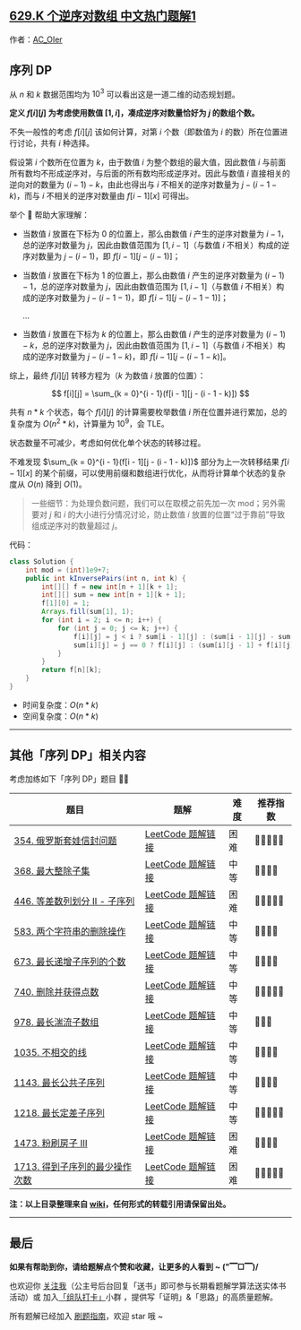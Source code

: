 ## [629.K 个逆序对数组 中文热门题解1](https://leetcode.cn/problems/k-inverse-pairs-array/solutions/100000/gong-shui-san-xie-yi-dao-xu-lie-dp-zhuan-tm01)

作者：[AC_OIer](https://leetcode.cn/u/AC_OIer)

## 序列 DP

从 $n$ 和 $k$ 数据范围均为 $10^3$ 可以看出这是一道二维的动态规划题。

**定义 $f[i][j]$ 为考虑使用数值 $[1,i]$，凑成逆序对数量恰好为 $j$ 的数组个数。**

不失一般性的考虑 $f[i][j]$ 该如何计算，对第 $i$ 个数（即数值为 $i$ 的数）所在位置进行讨论，共有 $i$ 种选择。

假设第 $i$ 个数所在位置为 $k$，由于数值 $i$ 为整个数组的最大值，因此数值 $i$ 与前面所有数均不形成逆序对，与后面的所有数均形成逆序对。因此与数值 $i$ 直接相关的逆向对的数量为 $(i - 1)- k$，由此也得出与 $i$ 不相关的逆序对数量为 $j - (i - 1 - k)$，而与 $i$ 不相关的逆序对数量由 $f[i - 1][x]$ 可得出。

举个 🌰 帮助大家理解：

* 当数值 $i$ 放置在下标为 $0$ 的位置上，那么由数值 $i$ 产生的逆序对数量为 $i - 1$，总的逆序对数量为 $j$，因此由数值范围为 $[1, i - 1]$（与数值 $i$ 不相关）构成的逆序对数量为 $j - (i - 1)$，即 $f[i - 1][j - (i - 1)]$；

* 当数值 $i$ 放置在下标为 $1$ 的位置上，那么由数值 $i$ 产生的逆序对数量为 $(i - 1) - 1$，总的逆序对数量为 $j$，因此由数值范围为 $[1, i - 1]$（与数值 $i$ 不相关）构成的逆序对数量为 $j - (i - 1 - 1)$，即 $f[i - 1][j - (i - 1 - 1)]$；

    ...

* 当数值 $i$ 放置在下标为 $k$ 的位置上，那么由数值 $i$ 产生的逆序对数量为 $(i - 1) - k$，总的逆序对数量为 $j$，因此由数值范围为 $[1, i - 1]$（与数值 $i$ 不相关）构成的逆序对数量为 $j - (i - 1 - k)$，即 $f[i - 1][j - (i - 1 - k)]$。

综上，最终 $f[i][j]$ 转移方程为（$k$ 为数值 $i$ 放置的位置）：

$$
f[i][j] = \sum_{k = 0}^{i - 1}(f[i - 1][j - (i - 1 - k)])
$$

共有 $n * k$ 个状态，每个 $f[i][j]$ 的计算需要枚举数值 $i$ 所在位置并进行累加，总的复杂度为 $O(n^2 *k)$，计算量为 $10^9$，会 TLE。

状态数量不可减少，考虑如何优化单个状态的转移过程。

不难发现 $\sum_{k = 0}^{i - 1}(f[i - 1][j - (i - 1 - k)])$ 部分为上一次转移结果 $f[i - 1][x]$ 的某个前缀，可以使用前缀和数组进行优化，从而将计算单个状态的复杂度从 $O(n)$ 降到 $O(1)$。

> 一些细节：为处理负数问题，我们可以在取模之前先加一次 mod；另外需要对 $j$ 和 $i$ 的大小进行分情况讨论，防止数值 $i$ 放置的位置“过于靠前”导致组成逆序对的数量超过 $j$。

代码：
```Java []
class Solution {
    int mod = (int)1e9+7;
    public int kInversePairs(int n, int k) {
        int[][] f = new int[n + 1][k + 1];
        int[][] sum = new int[n + 1][k + 1];
        f[1][0] = 1;
        Arrays.fill(sum[1], 1);
        for (int i = 2; i <= n; i++) {
            for (int j = 0; j <= k; j++) {
                f[i][j] = j < i ? sum[i - 1][j] : (sum[i - 1][j] - sum[i - 1][j - (i - 1) - 1] + mod) % mod;
                sum[i][j] = j == 0 ? f[i][j] : (sum[i][j - 1] + f[i][j]) % mod;
            }
        }
        return f[n][k];
    }
}
```
* 时间复杂度：$O(n * k)$
* 空间复杂度：$O(n * k)$

---

## 其他「序列 DP」相关内容

考虑加练如下「序列 DP」题目 🍭🍭

| 题目                                                         | 题解                                                         | 难度 | 推荐指数 |
| ------------------------------------------------------------ | ------------------------------------------------------------ | ---- | -------- |
| [354. 俄罗斯套娃信封问题](https://leetcode-cn.com/problems/russian-doll-envelopes/) | [LeetCode 题解链接](https://leetcode-cn.com/problems/russian-doll-envelopes/solution/zui-chang-shang-sheng-zi-xu-lie-bian-xin-6s8d/) | 困难 | 🤩🤩🤩🤩🤩    |
| [368. 最大整除子集](https://leetcode-cn.com/problems/largest-divisible-subset/) | [LeetCode 题解链接](https://leetcode-cn.com/problems/largest-divisible-subset/solution/gong-shui-san-xie-noxiang-xin-ke-xue-xi-0a3jc/) | 中等 | 🤩🤩🤩🤩     |
| [446. 等差数列划分 II - 子序列](https://leetcode-cn.com/problems/arithmetic-slices-ii-subsequence/) | [LeetCode 题解链接](https://leetcode-cn.com/problems/arithmetic-slices-ii-subsequence/solution/gong-shui-san-xie-xiang-jie-ru-he-fen-xi-ykvk/) | 困难 | 🤩🤩🤩🤩🤩    |
| [583. 两个字符串的删除操作](https://leetcode-cn.com/problems/delete-operation-for-two-strings/) | [LeetCode 题解链接](https://leetcode-cn.com/problems/delete-operation-for-two-strings/solution/gong-shui-san-xie-cong-liang-chong-xu-li-wqv7/) | 中等 | 🤩🤩🤩🤩     |
| [673. 最长递增子序列的个数](https://leetcode-cn.com/problems/number-of-longest-increasing-subsequence/) | [LeetCode 题解链接](https://leetcode-cn.com/problems/number-of-longest-increasing-subsequence/solution/gong-shui-san-xie-lis-de-fang-an-shu-wen-obuz/) | 中等 | 🤩🤩🤩🤩     |
| [740. 删除并获得点数](https://leetcode-cn.com/problems/delete-and-earn/) | [LeetCode 题解链接](https://leetcode-cn.com/problems/delete-and-earn/solution/gong-shui-san-xie-zhuan-huan-wei-xu-lie-6c9t0/) | 中等 | 🤩🤩🤩🤩🤩    |
| [978. 最长湍流子数组](https://leetcode-cn.com/problems/longest-turbulent-subarray/) | [LeetCode 题解链接](https://leetcode-cn.com/problems/longest-turbulent-subarray/solution/xiang-jie-dong-tai-gui-hua-ru-he-cai-dp-3spgj/) | 中等 | 🤩🤩🤩      |
| [1035. 不相交的线](https://leetcode-cn.com/problems/uncrossed-lines/) | [LeetCode 题解链接](https://leetcode-cn.com/problems/uncrossed-lines/solution/gong-shui-san-xie-noxiang-xin-ke-xue-xi-bkaas/) | 中等 | 🤩🤩🤩🤩     |
| [1143. 最长公共子序列](https://leetcode-cn.com/problems/longest-common-subsequence/) | [LeetCode 题解链接](https://leetcode-cn.com/problems/longest-common-subsequence/solution/gong-shui-san-xie-zui-chang-gong-gong-zi-xq0h/) | 中等 | 🤩🤩🤩🤩     |
| [1218. 最长定差子序列](https://leetcode-cn.com/problems/longest-arithmetic-subsequence-of-given-difference/) | [LeetCode 题解链接](https://leetcode-cn.com/problems/longest-arithmetic-subsequence-of-given-difference/solution/gong-shui-san-xie-jie-he-tan-xin-de-zhua-dj1k/) | 中等 | 🤩🤩🤩🤩🤩    |
| [1473. 粉刷房子 III](https://leetcode-cn.com/problems/paint-house-iii/) | [LeetCode 题解链接](https://leetcode-cn.com/problems/paint-house-iii/solution/gong-shui-san-xie-san-wei-dong-tai-gui-h-ud7m/) | 困难 | 🤩🤩🤩🤩     |
| [1713. 得到子序列的最少操作次数](https://leetcode-cn.com/problems/minimum-operations-to-make-a-subsequence/) | [LeetCode 题解链接](https://leetcode-cn.com/problems/minimum-operations-to-make-a-subsequence/solution/gong-shui-san-xie-noxiang-xin-ke-xue-xi-oj7yu/) | 困难 | 🤩🤩🤩🤩🤩    |

**注：以上目录整理来自 [wiki](https://github.com/SharingSource/LogicStack-LeetCode/wiki/序列-DP)，任何形式的转载引用请保留出处。**

---

## 最后

**如果有帮助到你，请给题解点个赞和收藏，让更多的人看到 ~ ("▔□▔)/**

也欢迎你 [关注我](https://oscimg.oschina.net/oscnet/up-19688dc1af05cf8bdea43b2a863038ab9e5.png)（公主号后台回复「送书」即可参与长期看题解学算法送实体书活动）或 加入[「组队打卡」](https://leetcode-cn.com/u/ac_oier/)小群 ，提供写「证明」&「思路」的高质量题解。

所有题解已经加入 [刷题指南](https://github.com/SharingSource/LogicStack-LeetCode/wiki)，欢迎 star 哦 ~ 